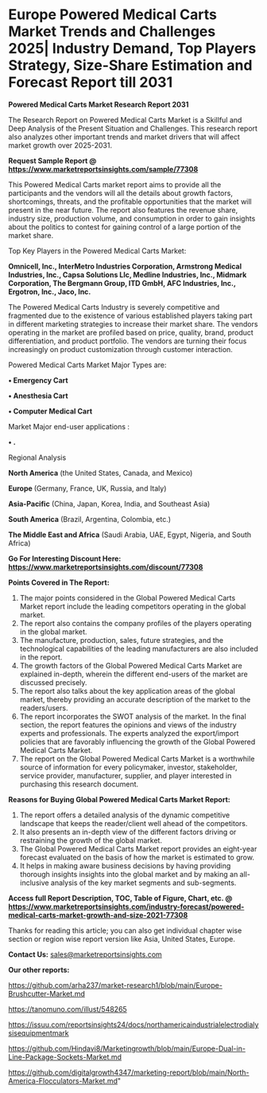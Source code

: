 # Europe Powered Medical Carts Market Trends and Challenges 2025| Industry Demand, Top Players Strategy, Size-Share Estimation and Forecast Report till 2031

<strong>Powered Medical Carts Market Research Report 2031</strong>

The Research Report on Powered Medical Carts Market is a Skillful and Deep Analysis of the Present Situation and Challenges. This research report also analyzes other important trends and market drivers that will affect market growth over 2025-2031.

<strong>Request Sample Report @ <a href=https://www.marketreportsinsights.com/sample/77308>https://www.marketreportsinsights.com/sample/77308</a></strong>

This Powered Medical Carts market report aims to provide all the participants and the vendors will all the details about growth factors, shortcomings, threats, and the profitable opportunities that the market will present in the near future. The report also features the revenue share, industry size, production volume, and consumption in order to gain insights about the politics to contest for gaining control of a large portion of the market share.

Top Key Players in the Powered Medical Carts Market:

<strong>Omnicell, Inc., InterMetro Industries Corporation, Armstrong Medical Industries, Inc., Capsa Solutions Llc, Medline Industries, Inc., Midmark Corporation, The Bergmann Group, ITD GmbH, AFC Industries, Inc., Ergotron, Inc., Jaco, Inc.</strong>

The Powered Medical Carts Industry is severely competitive and fragmented due to the existence of various established players taking part in different marketing strategies to increase their market share. The vendors operating in the market are profiled based on price, quality, brand, product differentiation, and product portfolio. The vendors are turning their focus increasingly on product customization through customer interaction.

Powered Medical Carts Market Major Types are:

<strong>• Emergency Cart

• Anesthesia Cart

• Computer Medical Cart</strong>

Market Major end-user applications :

<strong>• .</strong>

Regional Analysis

</u><strong><b>North America</b></strong> (the United States, Canada, and Mexico)

<strong><b>Europe </b></strong>(Germany, France, UK, Russia, and Italy)

<strong><b>Asia-Pacific</b></strong> (China, Japan, Korea, India, and Southeast Asia)

<strong><b>South America</b></strong> (Brazil, Argentina, Colombia, etc.)

<strong><b>The Middle East and Africa</b></strong> (Saudi Arabia, UAE, Egypt, Nigeria, and South Africa)

<strong>Go For Interesting Discount Here: <a href=https://www.marketreportsinsights.com/discount/77308>https://www.marketreportsinsights.com/discount/77308</a></strong>

<strong>Points Covered in The Report:</strong>
<ol>
  <li>The major points considered in the Global Powered Medical Carts Market report include the leading competitors operating in the global market.</li>
  <li>The report also contains the company profiles of the players operating in the global market.</li>
  <li>The manufacture, production, sales, future strategies, and the technological capabilities of the leading manufacturers are also included in the report.</li>
  <li>The growth factors of the Global Powered Medical Carts Market are explained in-depth, wherein the different end-users of the market are discussed precisely.</li>
  <li>The report also talks about the key application areas of the global market, thereby providing an accurate description of the market to the readers/users.</li>
  <li>The report incorporates the SWOT analysis of the market. In the final section, the report features the opinions and views of the industry experts and professionals. The experts analyzed the export/import policies that are favorably influencing the growth of the Global Powered Medical Carts Market.</li>
  <li>The report on the Global Powered Medical Carts Market is a worthwhile source of information for every policymaker, investor, stakeholder, service provider, manufacturer, supplier, and player interested in purchasing this research document.</li>
</ol>
<strong>Reasons for Buying Global Powered Medical Carts Market Report:</strong>

<ol>
  <li>The report offers a detailed analysis of the dynamic competitive landscape that keeps the reader/client well ahead of the competitors.</li>
  <li>It also presents an in-depth view of the different factors driving or restraining the growth of the global market.</li>
  <li>The Global Powered Medical Carts Market report provides an eight-year forecast evaluated on the basis of how the market is estimated to grow.</li>
  <li>It helps in making aware business decisions by having providing thorough insights insights into the global market and by making an all-inclusive analysis of the key market segments and sub-segments.</li>
</ol>
<strong>Access full Report Description, TOC, Table of Figure, Chart, etc. @ <a href=https://www.marketreportsinsights.com/industry-forecast/powered-medical-carts-market-growth-and-size-2021-77308>https://www.marketreportsinsights.com/industry-forecast/powered-medical-carts-market-growth-and-size-2021-77308</a></strong>


Thanks for reading this article; you can also get individual chapter wise section or region wise report version like Asia, United States, Europe.

<strong>Contact Us:</strong>
sales@marketreportsinsights.com

<strong>Our other reports:</strong>

<a href=https://github.com/arha237/market-research1/blob/main/Europe-Brushcutter-Market.md>https://github.com/arha237/market-research1/blob/main/Europe-Brushcutter-Market.md</a>

<a href=https://tanomuno.com/illust/548265>https://tanomuno.com/illust/548265</a>

<a href=https://issuu.com/reportsinsights24/docs/northamericaindustrialelectrodialysisequipmentmark>https://issuu.com/reportsinsights24/docs/northamericaindustrialelectrodialysisequipmentmark</a>

<a href=https://github.com/Hindavi8/Marketingrowth/blob/main/Europe-Dual-in-Line-Package-Sockets-Market.md>https://github.com/Hindavi8/Marketingrowth/blob/main/Europe-Dual-in-Line-Package-Sockets-Market.md</a>

<a href=https://github.com/digitalgrowth4347/marketing-report/blob/main/North-America-Flocculators-Market.md>https://github.com/digitalgrowth4347/marketing-report/blob/main/North-America-Flocculators-Market.md</a>"

